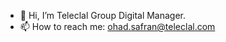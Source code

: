 - 👋 Hi, I’m Teleclal Group Digital Manager.
- 📫 How to reach me: ohad.safran@teleclal.com

<!---
TeleclalDigitalManager/TeleclalDigitalManager is a ✨ special ✨ repository because its `README.md` (this file) appears on your GitHub profile.
You can click the Preview link to take a look at your changes.
--->
